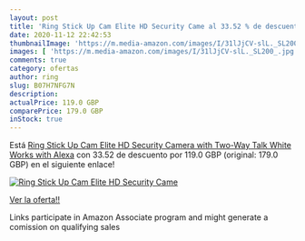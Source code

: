 ```yaml
---
layout: post
title: 'Ring Stick Up Cam Elite HD Security Came al 33.52 % de descuento'
date: 2020-11-12 22:42:53
thumbnailImage: 'https://m.media-amazon.com/images/I/31lJjCV-slL._SL200_.jpg'
images: [ 'https://m.media-amazon.com/images/I/31lJjCV-slL._SL200_.jpg' ]
comments: true
category: ofertas
author: ring
slug: B07H7NFG7N
description:
actualPrice: 119.0 GBP
comparePrice: 179.0 GBP
inStock: true
---
```


Está [Ring Stick Up Cam Elite HD Security Camera with Two-Way Talk  White  Works with Alexa](https://www.amazon.co.uk/dp/B07H7NFG7N/?tag=tolees0a-21) con 33.52 de descuento por 119.0 GBP (original: 179.0 GBP) en el siguiente enlace!

[![Ring Stick Up Cam Elite HD Security Came](https://m.media-amazon.com/images/I/31lJjCV-slL._SL200_.jpg)](https://www.amazon.co.uk/dp/B07H7NFG7N/?tag=tolees0a-21)

[Ver la oferta!!](https://www.amazon.co.uk/dp/B07H7NFG7N/?tag=tolees0a-21)

Links participate in Amazon Associate program and might generate a comission on qualifying sales


